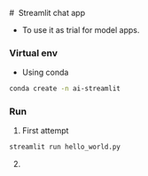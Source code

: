 #  Streamlit chat app

* To use it as trial for model apps.

### Virtual env

* Using conda

```bash
conda create -n ai-streamlit
```

### Run

1. First attempt

```bash
streamlit run hello_world.py
```

2. 
